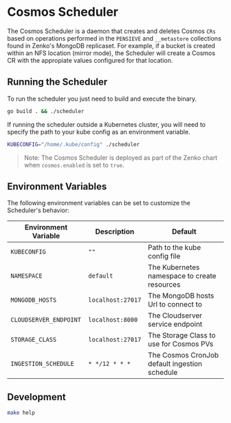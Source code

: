 # Cosmos Scheduler

The Cosmos Scheduler is a daemon that creates and deletes Cosmos `CRs` based on
operations performed in the `PENSIEVE` and `__metastore` collections found in
Zenko's MongoDB replicaset. For example, if a bucket is created within an NFS
location (mirror mode), the Scheduler will create a Cosmos CR with
the appropiate values configured for that location.

## Running the Scheduler

To run the scheduler you just need to build and execute the binary.

```sh
go build . && ./scheduler
```

If running the scheduler outside a Kubernetes cluster, you will need to specify
the path to your kube config as an environment variable.

```sh
KUBECONFIG="/home/.kube/config" ./scheduler
```

> Note: The Cosmos Scheduler is deployed as part of the Zenko chart when
`cosmos.enabled` is set to `true`.

## Environment Variables

The following environment variables can be set to customize the Scheduler's behavior:

| Environment Variable   | Description                             | Default                      |
| ---------------------- | --------------------------------------- | ---------------------------- |
`KUBECONFIG` | `""` | Path to the kube config file |
`NAMESPACE` | `default` | The Kubernetes namespace to create resources |
`MONGODB_HOSTS` | `localhost:27017` | The MongoDB hosts Url to connect to |
`CLOUDSERVER_ENDPOINT` | `localhost:8000` | The Cloudserver service endpoint |
`STORAGE_CLASS` | `localhost:27017` | The Storage Class to use for Cosmos PVs |
`INGESTION_SCHEDULE` | `* */12 * * *` | The Cosmos CronJob default ingestion schedule |

## Development

```sh
make help
```
